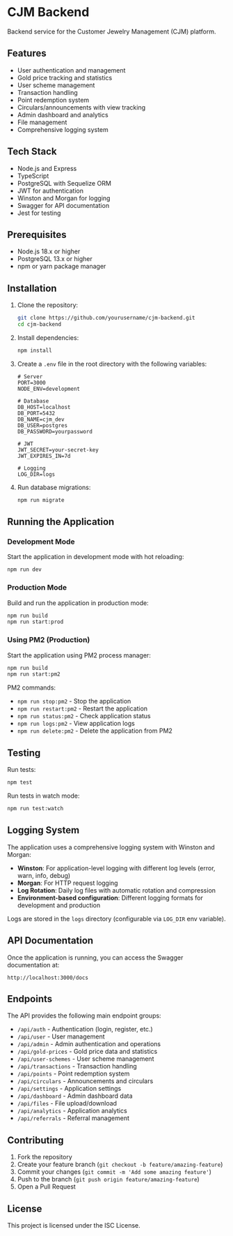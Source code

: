 # CJM Backend

Backend service for the Customer Jewelry Management (CJM) platform.

## Features

- User authentication and management
- Gold price tracking and statistics
- User scheme management
- Transaction handling
- Point redemption system
- Circulars/announcements with view tracking
- Admin dashboard and analytics
- File management
- Comprehensive logging system

## Tech Stack

- Node.js and Express
- TypeScript
- PostgreSQL with Sequelize ORM
- JWT for authentication
- Winston and Morgan for logging
- Swagger for API documentation
- Jest for testing

## Prerequisites

- Node.js 18.x or higher
- PostgreSQL 13.x or higher
- npm or yarn package manager

## Installation

1. Clone the repository:
   ```bash
   git clone https://github.com/yourusername/cjm-backend.git
   cd cjm-backend
   ```

2. Install dependencies:
   ```bash
   npm install
   ```

3. Create a `.env` file in the root directory with the following variables:
   ```
   # Server
   PORT=3000
   NODE_ENV=development
   
   # Database
   DB_HOST=localhost
   DB_PORT=5432
   DB_NAME=cjm_dev
   DB_USER=postgres
   DB_PASSWORD=yourpassword
   
   # JWT
   JWT_SECRET=your-secret-key
   JWT_EXPIRES_IN=7d
   
   # Logging
   LOG_DIR=logs
   ```

4. Run database migrations:
   ```bash
   npm run migrate
   ```

## Running the Application

### Development Mode

Start the application in development mode with hot reloading:

```bash
npm run dev
```

### Production Mode

Build and run the application in production mode:

```bash
npm run build
npm run start:prod
```

### Using PM2 (Production)

Start the application using PM2 process manager:

```bash
npm run build
npm run start:pm2
```

PM2 commands:
- `npm run stop:pm2` - Stop the application
- `npm run restart:pm2` - Restart the application
- `npm run status:pm2` - Check application status
- `npm run logs:pm2` - View application logs
- `npm run delete:pm2` - Delete the application from PM2

## Testing

Run tests:

```bash
npm test
```

Run tests in watch mode:

```bash
npm run test:watch
```

## Logging System

The application uses a comprehensive logging system with Winston and Morgan:

- **Winston**: For application-level logging with different log levels (error, warn, info, debug)
- **Morgan**: For HTTP request logging
- **Log Rotation**: Daily log files with automatic rotation and compression
- **Environment-based configuration**: Different logging formats for development and production

Logs are stored in the `logs` directory (configurable via `LOG_DIR` env variable).

## API Documentation

Once the application is running, you can access the Swagger documentation at:

```
http://localhost:3000/docs
```

## Endpoints

The API provides the following main endpoint groups:

- `/api/auth` - Authentication (login, register, etc.)
- `/api/user` - User management
- `/api/admin` - Admin authentication and operations
- `/api/gold-prices` - Gold price data and statistics
- `/api/user-schemes` - User scheme management
- `/api/transactions` - Transaction handling
- `/api/points` - Point redemption system
- `/api/circulars` - Announcements and circulars
- `/api/settings` - Application settings
- `/api/dashboard` - Admin dashboard data
- `/api/files` - File upload/download
- `/api/analytics` - Application analytics
- `/api/referrals` - Referral management

## Contributing

1. Fork the repository
2. Create your feature branch (`git checkout -b feature/amazing-feature`)
3. Commit your changes (`git commit -m 'Add some amazing feature'`)
4. Push to the branch (`git push origin feature/amazing-feature`)
5. Open a Pull Request

## License

This project is licensed under the ISC License.
